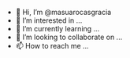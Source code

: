 - 👋 Hi, I’m @masuarocasgracia
- 👀 I’m interested in ...
- 🌱 I’m currently learning ...
- 💞️ I’m looking to collaborate on ...
- 📫 How to reach me ...

<!---
masuarocasgracia/masuarocasgracia is a ✨ special ✨ repository because its `README.md` (this file) appears on your GitHub profile.
You can click the Preview link to take a look at your changes.
--->
